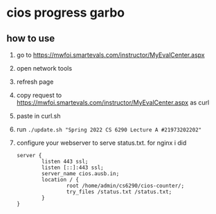 cios progress garbo
===================

how to use
----------

 1. go to <https://mwfoi.smartevals.com/instructor/MyEvalCenter.aspx>
 2. open network tools
 3. refresh page
 4. copy request to <https://mwfoi.smartevals.com/instructor/MyEvalCenter.aspx> as curl
 5. paste in curl.sh
 6. run `./update.sh "Spring 2022 CS 6290 Lecture A #21973202202"`
 7. configure your webserver to serve status.txt. for nginx i did

        server {
                listen 443 ssl;
                listen [::]:443 ssl;
                server_name cios.ausb.in;
                location / {
                        root /home/admin/cs6290/cios-counter/;
                        try_files /status.txt /status.txt;
                }
        }
